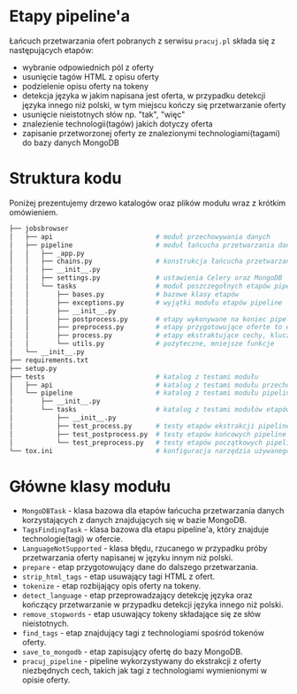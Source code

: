 # Etapy pipeline'a

Łańcuch przetwarzania ofert pobranych z serwisu `pracuj.pl` składa się
z następujących etapów:

-   wybranie odpowiednich pól z oferty
-   usunięcie tagów HTML z opisu oferty
-   podzielenie opisu oferty na tokeny
-   detekcja języka w jakim napisana jest oferta, w przypadku detekcji języka
    innego niż polski, w tym miejscu kończy się przetwarzanie oferty
-   usunięcie nieistotnych słów np. "tak", "więc"
-   znalezienie technologii(tagów) jakich dotyczy oferta
-   zapisanie przetworzonej oferty ze znalezionymi technologiami(tagami) do
    bazy danych MongoDB

# Struktura kodu

Poniżej prezentujemy drzewo katalogów oraz plików modułu wraz z krótkim
omówieniem.


```bash
├── jobsbrowser
│   ├── api                          # moduł przechowywania danych
│   ├── pipeline                     # moduł łańcucha przetwarzania danych
│   │   ├── _app.py
│   │   ├── chains.py                # konstrukcja łańcucha przetwarzania danych
│   │   ├── __init__.py
│   │   ├── settings.py              # ustawienia Celery oraz MongoDB
│   │   └── tasks                    # moduł poszczegołnych etapów pipeline
│   │       ├── bases.py             # bazowe klasy etapów
│   │       ├── exceptions.py        # wyjątki modułu etapów pipeline
│   │       ├── __init__.py
│   │       ├── postprocess.py       # etapy wykonywane na koniec pipeline
│   │       ├── preprocess.py        # etapy przygotowujące oferte to ekstrakcji cech
│   │       ├── process.py           # etapy ekstraktujące cechy, klucze z oferty
│   │       └── utils.py             # pożyteczne, mniejsze funkcje
│   └── __init__.py
├── requirements.txt
├── setup.py
├── tests                            # katalog z testami modułu
│   ├── api                          # katalog z testami modułu przechowywania danych
│   └── pipeline                     # katalog z testami modułu pipeline
│       ├── __init__.py
│       └── tasks                    # katalog z testami modułów etapów pipeline
│           ├── __init__.py
│           ├── test_process.py      # testy etapów ekstrakcji pipeline
│           ├── test_postprocess.py  # testy etapów końcowych pipeline
│           └── test_preprocess.py   # testy etapów początkowych pipeline
└── tox.ini                          # konfiguracja narzędzia używanego do testowania
```


# Główne klasy modułu

-   `MongoDBTask` - klasa bazowa dla etapów łańcucha przetwarzania danych
    korzystających z danych znajdujących się w bazie MongoDB.
-   `TagsFindingTask` - klasa bazowa dla etapu pipeline'a, który znajduje
    technologie(tagi) w ofercie.
-   `LanguageNotSupported` - klasa błędu, rzucanego w przypadku próby
    przetwarzania oferty napisanej w języku innym niż polski.
-   `prepare` - etap przygotowujący dane do dalszego przetwarzania.
-   `strip_html_tags` - etap usuwający tagi HTML z ofert.
-   `tokenize` - etap rozbijający opis oferty na tokeny.
-   `detect_language` - etap przeprowadzający detekcję języka
    oraz kończący przetwarzanie w przypadku detekcji języka innego niż polski.
-   `remove_stopwords` - etap usuwający tokeny składające się ze słów
    nieistotnych.
-   `find_tags` - etap znajdujący tagi z technologiami spośród tokenów oferty.
-   `save_to_mongodb` - etap zapisujący ofertę do bazy MongoDB.
-   `pracuj_pipeline` - pipeline wykorzystywany do ekstrakcji z oferty
    niezbędnych cech, takich jak tagi z technologiami wymienionymi w opisie
    oferty.
